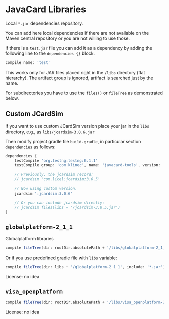 # JavaCard Libraries

Local `*.jar` dependencies repository.

You can add here local dependencies if there are not available on the 
Maven central repository or you are not willing to use those.

If there is a `test.jar` file you can add it as a dependency
by adding the following line to the `dependencies {}` block.

```gradle
compile name: 'test'
```

This works only for JAR files placed right in the `/libs` directory (flat hierarchy).
The artifact group is ignored, artifact is searched just by the name.
 
For subdirectories you have to use the `files()` or `fileTree` as demonstrated below.

## Custom JCardSim

If you want to use custom JCardSim version place your jar in the `libs` directory, e.g., as
`libs/jcardsim-3.0.6.jar`

Then modify project gradle file `build.gradle`, in particular section `dependencies` as follows:

```gradle
dependencies {
    testCompile 'org.testng:testng:6.1.1'
    testCompile group: 'com.klinec', name: 'javacard-tools', version: '0.0.1', transitive: false
    
    // Previously, the jcardsim record:
    // jcardsim 'com.licel:jcardsim:3.0.5'
            
    // Now using custom version.
    jcardsim ':jcardsim:3.0.6'
        
    // Or you can include jcardsim directly:
    // jcardsim files(libs + '/jcardsim-3.0.5.jar')
}

```


## `globalplatform-2_1_1`

Globalplatform libraries

```gradle
compile fileTree(dir: rootDir.absolutePath + '/libs/globalplatform-2_1_1', include: '*.jar')
```

Or if you use predefined gradle file with `libs` variable:

```gradle
compile fileTree(dir: libs + '/globalplatform-2_1_1', include: '*.jar')
```

License: no idea

## `visa_openplatform`

```gradle
compile fileTree(dir: rootDir.absolutePath + '/libs/visa_openplatform-2_0', include: '*.jar')
```

License: no idea


